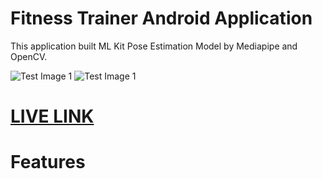 


# Fitness Trainer Android Application
  This application built ML Kit Pose Estimation Model by Mediapipe and OpenCV.
  
![Test Image 1]()
![Test Image 1]()

# [LIVE LINK](https://play.google.com/store/apps/details?id=com.fitbuddy.admin.fitbuddy2)

# Features



    
  
